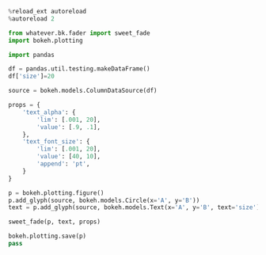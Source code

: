 

```python
%reload_ext autoreload
%autoreload 2
```


```python
from whatever.bk.fader import sweet_fade
import bokeh.plotting

import pandas
```


```python
df = pandas.util.testing.makeDataFrame()
df['size']=20
```


```python
source = bokeh.models.ColumnDataSource(df)
```


```python
props = {
    'text_alpha': {
        'lim': [.001, 20],
        'value': [.9, .1],
    },
    'text_font_size': {
        'lim': [.001, 20],
        'value': [40, 10],
        'append': 'pt',
    }
}
```


```python
p = bokeh.plotting.figure()
p.add_glyph(source, bokeh.models.Circle(x='A', y='B'))
text = p.add_glyph(source, bokeh.models.Text(x='A', y='B', text='size'))

sweet_fade(p, text, props)

bokeh.plotting.save(p)
pass
```


```python

```


```python

```
